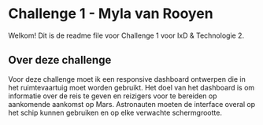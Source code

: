 # Challenge 1 - Myla van Rooyen
 Welkom! Dit is de readme file voor Challenge 1 voor IxD & Technologie 2. 

## Over deze challenge
Voor deze challenge moet ik een responsive dashboard ontwerpen die in het ruimtevaartuig moet worden gebruikt. Het doel van het dashboard is om informatie over de reis te geven en reizigers voor te bereiden op aankomende aankomst op Mars. Astronauten moeten de interface overal op het schip kunnen gebruiken en op elke verwachte schermgrootte.
